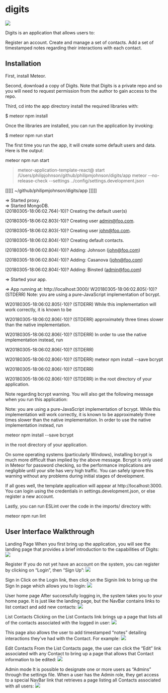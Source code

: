 # **digits**

<img src="doc/landing.png">

Digits is an application that allows users to:

Register an account.
Create and manage a set of contacts.
Add a set of timestamped notes regarding their interactions with each contact.


## Installation
First, install Meteor.

Second, download a copy of Digits. Note that Digits is a private repo and so you will need to request permission from the author to gain access to the repo.

Third, cd into the app directory install the required libraries with:

$ meteor npm install

Once the libraries are installed, you can run the application by invoking:

$ meteor npm run start

The first time you run the app, it will create some default users and data. Here is the output:

meteor npm run start


> meteor-application-template-react@ start /Users/philipjohnson/github/philipmjohnson/digits/app
> meteor --no-release-check --settings ../config/settings.development.json

[[[[[ ~/github/philipmjohnson/digits/app ]]]]]

=> Started proxy.                             
=> Started MongoDB.                           
I20180305-18:06:02.764(-10)? Creating the default user(s)

I20180305-18:06:02.803(-10)?   Creating user admin@foo.com.

I20180305-18:06:02.803(-10)?   Creating user john@foo.com.

I20180305-18:06:02.804(-10)? Creating default contacts.

I20180305-18:06:02.804(-10)?   Adding: Johnson (john@foo.com)

I20180305-18:06:02.804(-10)?   Adding: Casanova (john@foo.com)

I20180305-18:06:02.804(-10)?   Adding: Binsted (admin@foo.com)

=> Started your app.

=> App running at: http://localhost:3000/
W20180305-18:06:02.805(-10)? (STDERR) Note: you are using a pure-JavaScript implementation of bcrypt.

W20180305-18:06:02.805(-10)? (STDERR) While this implementation will work correctly, it is known to be

W20180305-18:06:02.806(-10)? (STDERR) approximately three times slower than the native implementation.

W20180305-18:06:02.806(-10)? (STDERR) In order to use the native implementation instead, run

W20180305-18:06:02.806(-10)? (STDERR) 

W20180305-18:06:02.806(-10)? (STDERR)   meteor npm install --save bcrypt

W20180305-18:06:02.806(-10)? (STDERR) 

W20180305-18:06:02.806(-10)? (STDERR) in the root directory of your application.



Note regarding bcrypt warning. You will also get the following message when you run this application:

Note: you are using a pure-JavaScript implementation of bcrypt.
While this implementation will work correctly, it is known to be
approximately three times slower than the native implementation.
In order to use the native implementation instead, run

  meteor npm install --save bcrypt

in the root directory of your application.




On some operating systems (particularly Windows), installing bcrypt is much more difficult than implied by the above message. Bcrypt is only used in Meteor for password checking, so the performance implications are negligible until your site has very high traffic. You can safely ignore this warning without any problems during initial stages of development.

If all goes well, the template application will appear at http://localhost:3000. You can login using the credentials in settings.development.json, or else register a new account.

Lastly, you can run ESLint over the code in the imports/ directory with:

meteor npm run lint


## **User Interface Walkthrough**

Landing Page
When you first bring up the application, you will see the landing page that provides a brief introduction to the capabilities of Digits:
<img src="doc/landing.png">


Register
If you do not yet have an account on the system, you can register by clicking on “Login”, then “Sign Up”:
<img src="doc/Register.png">


Sign in
Click on the Login link, then click on the Signin link to bring up the Sign In page which allows you to login:
<img src="doc/login.png">


User home page
After successfully logging in, the system takes you to your home page. It is just like the landing page, but the NavBar contains links to list contact and add new contacts:
<img src="doc/userhome.png">


List Contacts
Clicking on the List Contacts link brings up a page that lists all of the contacts associated with the logged in user:
<img src="doc/listContact.png">


This page also allows the user to add timestamped “notes” detailing interactions they’ve had with the Contact. For example:
<img src="doc/listContactAddNote.png">


Edit Contacts
From the List Contacts page, the user can click the “Edit” link associated with any Contact to bring up a page that allows that Contact information to be edited:
<img src="doc/editContact.png">


Admin mode
It is possible to designate one or more users as “Admins” through the settings file. When a user has the Admin role, they get access to a special NavBar link that retrieves a page listing all Contacts associated with all users:
<img src="doc/admin.png">
